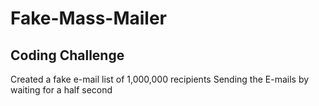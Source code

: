 # Fake-Mass-Mailer
Coding Challenge
-
Created a fake e-mail list of 1,000,000 recipients
Sending the E-mails by waiting for a half second

